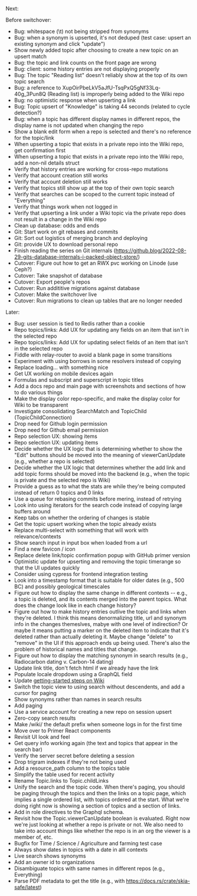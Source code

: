 Next:

Before switchover:
* Bug: whitespace (\t) not being stripped from synonyms
* Bug: when a synonym is upserted, it's not deduped (test case: upsert an existing synonym and click "update")
* Show newly added topic after choosing to create a new topic on an upsert match
* Bug: the topic and link counts on the front page are wrong
* Bug: client: some history entries are not displaying properly
* Bug: The topic "Reading list" doesn't reliably show at the top of its own topic search
* Bug: a reference to XupOirPbeLkV5aJfU-TsqPxQ5gNf33Lq-40g_3Pun8Q (Reading list) is improperly being added to the Wiki repo
* Bug: no optimistic response when upserting a link
* Bug: Topic upsert of "Knowledge" is taking 44 seconds (related to cycle detection?)
* Bug: when a topic has different display names in different repos, the display name is not updated when changing the repo
* Show a blank edit form when a repo is selected and there's no reference for the topic/link
* When upserting a topic that exists in a private repo into the Wiki repo, get confirmation first
* When upserting a topic that exists in a private repo into the Wiki repo, add a non-nil details struct
* Verify that history entries are working for cross-repo mutations
* Verify that account creation still works
* Verify that account deletion still works
* Verify that topics still show up at the top of their own topic search
* Verify that searches can be scoped to the current topic instead of "Everything"
* Verify that things work when not logged in
* Verify that upserting a link under a Wiki topic via the private repo does not result in a change in the Wiki repo
* Clean up database: odds and ends
* Git: Start work on git rebases and commits
* Git: Sort out logistics of merging branch and deploying
* Git: provide UX to download personal repo
* Finish reading the series on Git internals (https://github.blog/2022-08-29-gits-database-internals-i-packed-object-store/)
* Cutover: Figure out how to get an RWX pvc working on Linode (use Ceph?)
* Cutover: Take snapshot of database
* Cutover: Export people's repos
* Cutover: Run addititive migrations against database
* Cutover: Make the switchover live
* Cutover: Run migrations to clean up tables that are no longer needed


Later:
* Bug: user session is tied to Redis rather than a cookie
* Repo topics/links: Add UX for updating any fields on an item that isn't in the selected repo
* Repo topics/links: Add UX for updating select fields of an item that isn't in the selected repo
* Fiddle with relay-router to avoid a blank page in some transitions
* Experiment with using borrows in some resolvers instead of copying
* Replace <Suspense>loading...</Suspense> with something nice
* Get UX working on mobile devices again
* Formulas and subscript and superscript in topic titles
* Add a docs repo and main page with screenshots and sections of how to do various things
* Make the display color repo-specific, and make the display color for Wiki to be transparent
* Investigate consolidating SearchMatch and TopicChild (TopicChildConnection)
* Drop need for Github login permission
* Drop need for Github email permission
* Repo selection UX: showing items
* Repo selection UX: updating items
* Decide whether the UX logic that is determining whether to show the "Edit" buttons should be moved into the meaning of viewerCanUpdate (e.g., whether a repo is selected)
* Decide whether the UX logic that determines whether the add link and add topic forms should be moved into the backend (e.g., when the topic is private and the selected repo is Wiki)
* Provide a guess as to what the stats are while they're being computed instead of return 0 topics and 0 links
* Use a queue for rebasing commits before mering, instead of retrying
* Look into using iterators for the search code instead of copying large buffers around
* Keep tabs on whether the ordering of changes is stable
* Get the topic upsert working when the topic already exists
* Replace multi-select with something that will work with relevance/contexts
* Show search input in input box when loaded from a url
* Find a new favicon / icon
* Replace delete link/topic confirmation popup with GitHub primer version
* Optimistic update for upserting and removing the topic timerange so that the UI updates quickly
* Consider using cypress for frontend integration testing
* Look into a timestamp format that is suitable for older dates (e.g., 500 BC) and possibly geological timescales
* Figure out how to display the same change in different contexts -- e.g., a topic is deleted, and its contents merged into the parent topics.  What does the change look like in each change history?
* Figure out how to make history entries outlive the topic and links when they're deleted.  I think this means denormalizing title, url and synonym info in the changes themeslves, mabye with one level of indirection? Or maybe it means putting a marker on the deleted item to indicate that it's deleted rather than actually deleting it.  Maybe change "delete" to "remove" in the UI if this approach ends up being used.  There's also the problem of historical names and titles that change.
* Figure out how to display the matching synonym in search results (e.g., Radiocarbon dating v. Carbon-14 dating)
* Update link title, don't fetch html if we already have the link
* Populate locale dropdown using a GraphQL field
* Update [getting-started steps on Wiki](https://github.com/emwalker/digraph/wiki/Getting-started-with-development)
* Switch the topic view to using search without descendents, and add a cursor for paging
* Show synonyms rather than names in search results
* Add paging
* Use a service account for creating a new repo on session upsert
* Zero-copy search results
* Make /wiki/ the default prefix when someone logs in for the first time
* Move over to Primer React components
* Revisit UI look and feel
* Get query info working again (the text and topics that appear in the search bar)
* Verify the server secret before deleting a session
* Drop trigram indexes if they're not being used
* Add a resource_path column to the topics table
* Simplify the table used for recent activity
* Rename Topic.links to Topic.childLinks
* Unify the search and the topic code.  When there's paging, you should be paging through the topics and then the links on a topic page, which implies a single ordered list, with topics ordered at the start.  What we're doing right now is showing a section of topics and a section of links.
* Add in role directives to the Graphql schema.
* Revisit how the Topic.viewerCanUpdate boolean is evaluated.  Right now we're just looking at whether a repo is private or not.  We also need to take into account things like whether the repo is in an org the viewer is a member of, etc.
* Bugfix for Time / Science / Agriculture and farming test case
* Always show dates in topics with a date in alll contexts
* Live search shows synonyms
* Add an owner id to organizations
* Disambiguate topics with same names in different repos (e.g., Everything)
* Parse PDF metadata to get the title (e.g., with https://docs.rs/crate/skia-safe/latest)
